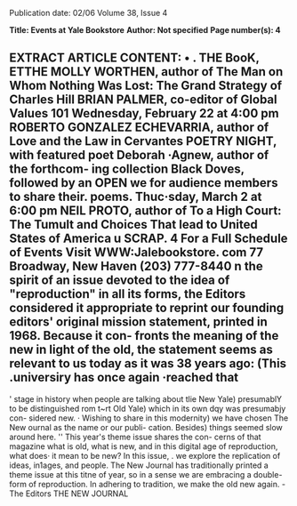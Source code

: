 Publication date: 02/06
Volume 38, Issue 4

**Title: Events at Yale Bookstore**
**Author: Not specified**
**Page number(s): 4**

EXTRACT ARTICLE CONTENT:
• 
. 
THE BooK, 
ETTHE 
MOLLY WORTHEN, author of The Man on 
Whom Nothing Was Lost: The Grand Strategy 
of Charles Hill 
BRIAN PALMER, co-editor of Global 
Values 101 
Wednesday, February 22 at 4:00 pm 
ROBERTO GONZALEZ ECHEVARRIA, 
author of Love and the Law in Cervantes 
POETRY NIGHT, with featured poet 
Deborah ·Agnew, author of the forthcom-
ing collection Black Doves, followed by an 
OPEN we for audience members to share 
their. poems. 
Thuc·sday, March 2 at 6:00 pm 
NEIL PROTO, author of To a High Court: The 
Tumult and Choices That lead to United States of 
America u SCRAP. 
4 
For a Full Schedule of Events Visit 
WWW:Jalebookstore. com 
77 Broadway, New Haven 
(203) 777-8440 
n the spirit of an issue devoted to the 
idea of "reproduction" in all its forms, 
the Editors considered it appropriate to 
reprint our founding editors' original mission 
statement, printed in 1968. Because it con-
fronts the meaning of the new in light of the 
old, the statement seems as relevant to us today 
as it was 38 years ago: 
(This .universiry has once again ·reached that 
-
' 
stage in history when people are talking about tlie 
New Yale) presumablY to be distinguished rom t~rt 
Old Yale) which in its own dqy was presumabjy con-
sidered new. · 
Wishing to share in this modernity) we have 
chosen The New ournal as the name or our publi-
cation. Besides) things seemed slow around here. '' 
This year's theme issue shares the con-
cerns of that magazine 
what is old, what is 
new, and in this digital age of reproduction, 
what does· it mean to be new? In this issue, 
. we explore the replication of ideas, in1ages, 
and people. The New Journal has traditionally 
printed a theme issue at this titne of year, so 
in a sense we are embracing a double-form of 
reproduction. In adhering to tradition, we 
make the old new again. 
-The Editors 
THE NEW JOURNAL 


<br>